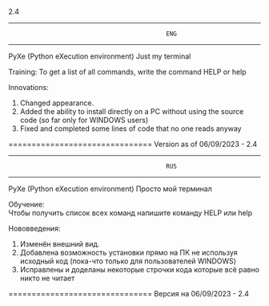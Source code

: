 2.4



__________________________________________________________________________
                                                ENG
__________________________________________________________________________

PyXe (Python eXecution environment)
Just my terminal

Training:
To get a list of all commands, write the command HELP or help

Innovations:
1. Changed appearance.
2. Added the ability to install directly on a PC without using the source code (so far only for WINDOWS users)
3. Fixed and completed some lines of code that no one reads anyway


===============================
Version as of 06/09/2023 - 2.4



__________________________________________________________________________
                                                RUS
__________________________________________________________________________

PyXe (Python eXecution environment)
Просто мой терминал

Обучение:                                                        
Чтобы получить список всех команд напишите команду HELP или help

Нововведения:
1. Изменён внешний вид.
2. Добавлена возможность установки прямо на ПК не используя исходный код (пока-что только для пользователей WINDOWS)
3. Исправлены и доделаны некоторые строчки кода которые всё равно никто не читает

===============================
Версия на 06/09/2023 - 2.4
